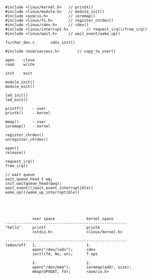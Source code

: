 	#include <linux/kernel.h>	// printk()
	#include <linux/module.h>	// module_init()
	#include <asm/io.h>			// ioremap()
	#include <linux/fs.h>		// register_chrdev()
	#include <linux/cdev.h>		// cdev()
	#include <linux/interrupt.h>		// request_irq()/free_irq()
	#include <linux/wait.h>		// wait_event/wake_up()

	fs/char_dev.c		cdev_init() 

	#include <asm/uaccess.h>		// copy_to_user()

	open	close
	read	write

	init	exit

	module_init()
	module_exit()

	led_init()
	led_exit()

	printf()	- user
	printk()	- kernel

	mmap()		- user
	ioremap()	- kernel

	register_chrdev()
	unregister_chrdev()

	open()
	release()

	request_irq()
	free_irq()

	// wait queue
	wait_queue_head_t wq;
	init_waitqueue_head(&wq);
	wait_event()/wait_event_interruptible()
	wake_up()/wake_up_interruptible()





				user space				kernel space
	------------------------------------------------------
	"hello"		printf					printk
				<stdio.h>				<linux/kernel.h>

	------------------------------------------------------
	ledon/off	1.						1.
				open("/dev/leds");		cdev
				ioctl(fd, No, on);		f_ops

				2.						2.
				open("/dev/mem");		ioremap(addr, size);
				mmap(GPXDAT, fd);		<asm/io.h>

